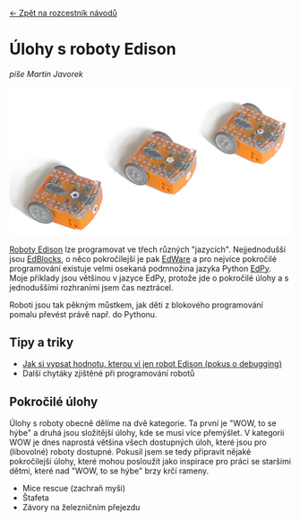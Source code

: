 [← Zpět na rozcestník návodů](../index.md)

# Úlohy s roboty Edison
_píše Martin Javorek_

![](edisoni.png)

[Roboty Edison](http://meetedison.com/) lze programovat ve třech různých "jazycích". Nejjednodušší jsou [EdBlocks](https://www.edblocksapp.com/), o něco pokročilejší je pak [EdWare](https://edwareapp.com/) a pro nejvíce pokročilé programování existuje velmi osekaná podmnožina jazyka Python [EdPy](http://edpyapp.com/). Moje příklady jsou většinou v jazyce EdPy, protože jde o pokročilé úlohy a s jednoduššími rozhraními jsem čas neztrácel. 

Roboti jsou tak pěkným můstkem, jak děti z blokového programování pomalu převést právě např. do Pythonu.

## Tipy a triky
* [Jak si vypsat hodnotu, kterou ví jen robot Edison (pokus o debugging)](radar/debug.md)
* Další chytáky zjištěné při programování robotů

## Pokročilé úlohy
Úlohy s roboty obecně dělíme na dvě kategorie. Ta první je "WOW, to se hýbe" a druhá jsou složitější úlohy, kde se musí více přemýšlet. V kategorii WOW je dnes naprostá většina všech dostupných úloh, které jsou pro (libovolné) roboty dostupné. Pokusil jsem se tedy připravit nějaké pokročilejší úlohy, které mohou posloužit jako inspirace pro práci se staršími dětmi, které nad "WOW, to se hýbe" brzy krčí rameny.

* Mice rescue (zachraň myši)
* Štafeta
* Závory na železničním přejezdu
